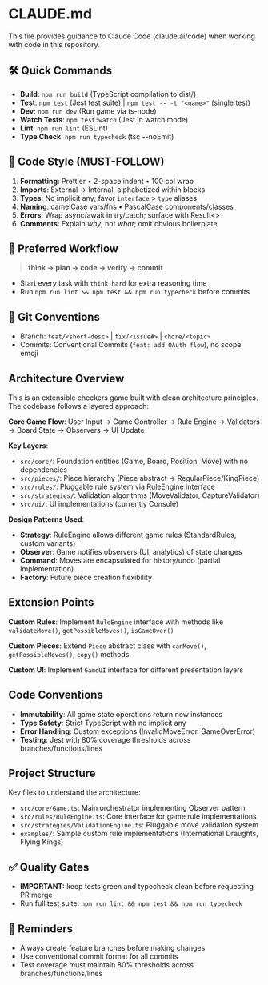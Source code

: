 # CLAUDE.md

This file provides guidance to Claude Code (claude.ai/code) when working with code in this repository.

## 🛠 Quick Commands
- **Build**: `npm run build` (TypeScript compilation to dist/)
- **Test**: `npm test` (Jest test suite) | `npm test -- -t "<name>"` (single test)
- **Dev**: `npm run dev` (Run game via ts-node)
- **Watch Tests**: `npm test:watch` (Jest in watch mode)
- **Lint**: `npm run lint` (ESLint)
- **Type Check**: `npm run typecheck` (tsc --noEmit)

## 🎨 Code Style (MUST-FOLLOW)
1. **Formatting**: Prettier • 2-space indent • 100 col wrap
2. **Imports**: External → Internal, alphabetized within blocks
3. **Types**: No implicit any; favor `interface` > `type` aliases
4. **Naming**: camelCase vars/fns • PascalCase components/classes
5. **Errors**: Wrap async/await in try/catch; surface with Result<>
6. **Comments**: Explain *why*, not *what*; omit obvious boilerplate

## 🔄 Preferred Workflow
> **think → plan → code → verify → commit**
- Start every task with `think hard` for extra reasoning time
- Run `npm run lint && npm test && npm run typecheck` before commits

## 🌳 Git Conventions
- Branch: `feat/<short-desc>` | `fix/<issue#>` | `chore/<topic>`
- Commits: Conventional Commits (`feat: add OAuth flow`), no scope emoji

## Architecture Overview

This is an extensible checkers game built with clean architecture principles. The codebase follows a layered approach:

**Core Game Flow**: User Input → Game Controller → Rule Engine → Validators → Board State → Observers → UI Update

**Key Layers**:
- `src/core/`: Foundation entities (Game, Board, Position, Move) with no dependencies
- `src/pieces/`: Piece hierarchy (Piece abstract → RegularPiece/KingPiece)
- `src/rules/`: Pluggable rule system via RuleEngine interface
- `src/strategies/`: Validation algorithms (MoveValidator, CaptureValidator)
- `src/ui/`: UI implementations (currently Console)

**Design Patterns Used**:
- **Strategy**: RuleEngine allows different game rules (StandardRules, custom variants)
- **Observer**: Game notifies observers (UI, analytics) of state changes
- **Command**: Moves are encapsulated for history/undo (partial implementation)
- **Factory**: Future piece creation flexibility

## Extension Points

**Custom Rules**: Implement `RuleEngine` interface with methods like `validateMove()`, `getPossibleMoves()`, `isGameOver()`

**Custom Pieces**: Extend `Piece` abstract class with `canMove()`, `getPossibleMoves()`, `copy()` methods

**Custom UI**: Implement `GameUI` interface for different presentation layers

## Code Conventions

- **Immutability**: All game state operations return new instances
- **Type Safety**: Strict TypeScript with no implicit any
- **Error Handling**: Custom exceptions (InvalidMoveError, GameOverError)
- **Testing**: Jest with 80% coverage thresholds across branches/functions/lines

## Project Structure

Key files to understand the architecture:
- `src/core/Game.ts`: Main orchestrator implementing Observer pattern
- `src/rules/RuleEngine.ts`: Core interface for game rule implementations  
- `src/strategies/ValidationEngine.ts`: Pluggable move validation system
- `examples/`: Sample custom rule implementations (International Draughts, Flying Kings)

## ✅ Quality Gates
- **IMPORTANT:** keep tests green and typecheck clean before requesting PR merge
- Run full test suite: `npm run lint && npm test && npm run typecheck`

## 📌 Reminders
- Always create feature branches before making changes
- Use conventional commit format for all commits
- Test coverage must maintain 80% thresholds across branches/functions/lines